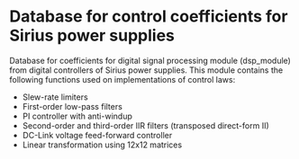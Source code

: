 # Database for control coefficients for Sirius power supplies

Database for coefficients for digital signal processing module (dsp_module) from digital controllers of Sirius power supplies. This module contains the following functions used on implementations of control laws:

* Slew-rate limiters
* First-order low-pass filters
* PI controller with anti-windup
* Second-order and third-order IIR filters (transposed direct-form II)
* DC-Link voltage feed-forward controller
* Linear transformation using 12x12 matrices